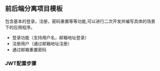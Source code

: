 ## 前后端分离项目模板

包含基本的登录，注册，密码重置等等功能,可以进行二次开发并编写具体的场景下的应用程序。

- 登录功能（支持用户名，邮箱地址登录）
- 注册用户（通过邮箱地址注册）
- 通过邮箱重置密码

### JWT配置步骤
